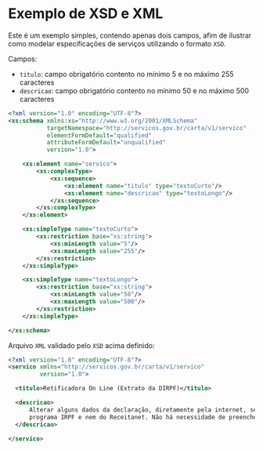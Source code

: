 # Exemplo de XSD e XML

Este é um exemplo simples, contendo apenas dois campos, afim de ilustrar como modelar
especificações de serviços utilizando o formato ```XSD```.

Campos:
- ```titulo```: campo obrigatório contento no mínimo 5 e no máximo 255 caracteres
- ```descricao```: campo obrigatório contento no mínimo 50 e no máximo 500 caracteres

```xml
<?xml version="1.0" encoding="UTF-8"?>
<xs:schema xmlns:xs="http://www.w3.org/2001/XMLSchema"
           targetNamespace="http://servicos.gov.br/carta/v1/servico"
           elementFormDefault="qualified"
           attributeFormDefault="unqualified"
           version="1.0">

    <xs:element name="servico">
        <xs:complexType>
            <xs:sequence>
                <xs:element name="titulo" type="textoCurto"/>
                <xs:element name="descricao" type="textoLongo"/>
            </xs:sequence>
        </xs:complexType>
    </xs:element>

    <xs:simpleType name="textoCurto">
        <xs:restriction base="xs:string">
            <xs:minLength value="5"/>
            <xs:maxLength value="255"/>
        </xs:restriction>
    </xs:simpleType>

    <xs:simpleType name="textoLongo">
        <xs:restriction base="xs:string">
            <xs:minLength value="50"/>
            <xs:maxLength value="500"/>
        </xs:restriction>
    </xs:simpleType>

</xs:schema>
```

Arquivo ```XML``` validado pelo ```XSD``` acima definido:

```xml
<?xml version="1.0" encoding="UTF-8"?>
<servico xmlns="http://servicos.gov.br/carta/v1/servico"
         version="1.0">

  <titulo>Retificadora On Line (Extrato da DIRPF)</titulo>

  <descricao>
      Alterar alguns dados da declaração, diretamente pela internet, sem a utilização do
      programa IRPF e nem do Receitanet. Não há necessidade de preencher novamente os dados que não serão alterados.
  </descricao>

</servico>
```
